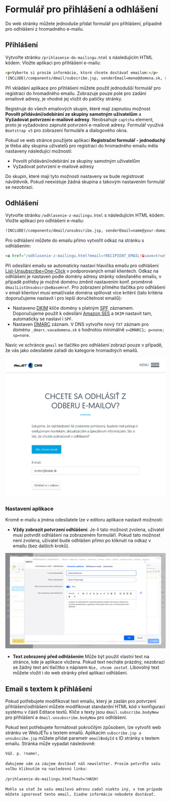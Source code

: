 # Formulář pro přihlášení a odhlášení

Do web stránky můžete jednoduše přidat formulář pro přihlášení, případně pro odhlášení z hromadného e-mailu.

## Přihlášení

Vytvořte stránku `/prihlasenie-do-mailingu.html` s následujícím HTML kódem. Vložte aplikaci pro přihlášení e-mailu:

```html
<p>Vyberte si prosím informácie, ktoré chcete dostávať emailom:</p>
!INCLUDE(/components/dmail/subscribe.jsp, senderEmail=meno@domena.sk, senderName="Ľuboš Balát")!
```

Při vkládání aplikace pro přihlášení můžete použít jednodušší formulář pro registraci do hromadného emailu. Zobrazuje pouze pole pro zadání emailové adresy, je vhodné jej vložit do patičky stránky.

Registruje do všech emailových skupin, které mají zapnutou možnost **Povolit přidávání/odebírání ze skupiny samotným uživatelům** a **Vyžadovat potvrzení e-mailové adresy**. Neobsahuje `captcha` element, proto je vyžadováno zapnuté potvrzení e-mailové adresy. Formulář využívá `Bootstrap v5` pro zobrazení formuláře a dialogového okna.

Pokud ve web stránce použijete aplikaci **Registrační formulář - jednoduchý** je třeba aby skupina uživatelů pro registraci do hromadného emailu měla nastaveny následující možnosti:
- Povolit přidávání/odebírání ze skupiny samotným uživatelům
- Vyžadovat potvrzení e-mailové adresy

Do skupin, které mají tyto možnosti nastaveny se bude registrovat návštěvník. Pokud neexistuje žádná skupina s takovým nastavením formulář se nezobrazí.

## Odhlášení

Vytvořte stránku `/odhlasenie-z-mailingu.html` s následujícím HTML kódem. Vložte aplikaci pro odhlášení e-mailu:

```html
!INCLUDE(/components/dmail/unsubscribe.jsp, senderEmail=name@your-domain.com, senderName="Your Name", confirmUnsubscribe=true)!
```

Pro odhlášení můžete do emailu přímo vytvořit odkaz na stránku s odhlášením:

```html
<a href="/odhlasenie-z-mailingu.html?email=!RECIPIENT_EMAIL!&save=true">Kliknite pre odhlásenie</a>
```

Při odesílání emailu se automaticky nastaví hlavička emailu pro odhlášení [List-Unsubscribe=One-Click](https://support.google.com/a/answer/81126#subscriptions) v podporovaných email klientech. Odkaz na odhlášení je nastaven podle domény adresy stránky odesílaného emailu, v případě potřeby je možné doménu změnit nastavením konf. proměnné `dmailListUnsubscribeBaseHref`. Pro zobrazení přímého tlačítka pro odhlášení v email klientovi musí email/vaše doména splňovat více kritérií (tato kritéria doporučujeme nastavit i pro lepší doručitelnost emailů):
- Nastaveno [DKIM](https://www.dkim.org) klíče domény s platným [SPF](https://sk.wikipedia.org/wiki/Sender_Policy_Framework) záznamem. Doporučujeme použít k odesílání [Amazon SES](../../../../install/config/README.md#nastavení-amazon-ses) a `DKIM` nastavit tam, automaticky se nastaví i `SPF`.
- Nastaven [DMARC](https://dmarc.org) záznam. V DNS vytvořte nový `TXT` záznam pro doménu `_dmarc.vasadomena.sk` s hodnotou minimálně `v=DMARC1; p=none; sp=none`.

Navíc ve schránce `gmail` se tlačítko pro odhlášení zobrazí pouze v případě, že vás jako odesílatele zařadí do kategorie hromadných emailů.

![](../unsubscribed/unsubscribed-form.png)

### Nastavení aplikace

Kromě e-mailu a jména odesílatele lze v editoru aplikace nastavit možnosti:
- **Vždy zobrazit potvrzení odhlášení**: Je-li tato možnost zvolena, uživatel musí potvrdit odhlášení na zobrazeném formuláři. Pokud tato možnost není zvolena, uživatel bude odhlášen přímo po kliknutí na odkaz v emailu (bez dalších kroků).

![](editor.png)

- **Text zobrazený před odhlášením** Může být použit vlastní text na stránce, kde je aplikace vložena. Pokud text necháte prázdný, nezobrazí se žádný text ani tlačítko s nápisem `Nie, chcem zostať`. Libovolný text můžete vložit i do web stránky před aplikaci odhlášení.

## Email s textem k přihlášení

Pokud potřebujete modifikovat text emailu, který je zaslán pro potvrzení přihlášení/odhlášení můžete modifikovat standardní HTML kód v konfiguraci systému v části Editace textů. Klíče s texty jsou `dmail.subscribe.bodyNew` pro přihlášení a `dmail.unsubscribe.bodyNew` pro odhlášení.

Pokud text potřebujete formátovat pokročilým způsobem, lze vytvořit web stránku ve WebJETu s textem emailů. Aplikacím `subscribe.jsp a unsubscibe.jsp` můžete přidat parametr `emailBodyId` s ID stránky s textem emailu. Stránka může vypadat následovně:

```
Váž. p. !name!,

ďakujeme vám za záujem dostávať náš newsletter. Prosím potvrďte vašu voľbu kliknutím na nasledovnú linku:

/prihlasenie-do-mailingu.html?hash=!HASH!

Mohlo sa stať že vašu emailovú adresu zadal niekto iný, v tom prípade môžete ignorovať tento email, žiadne informácie nebudete dostávať.
```
